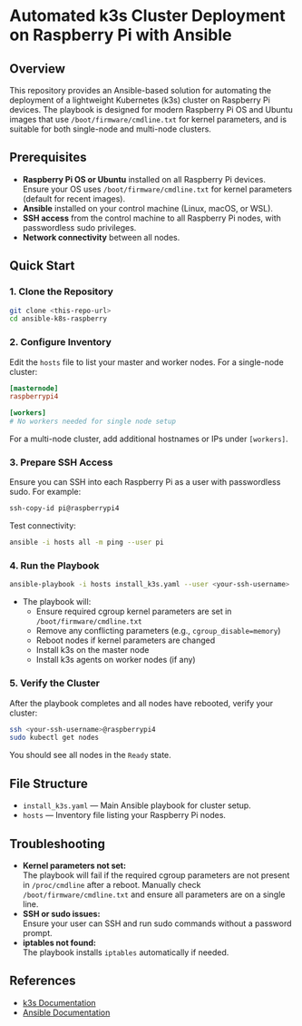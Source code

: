 # Automated k3s Cluster Deployment on Raspberry Pi with Ansible

## Overview

This repository provides an Ansible-based solution for automating the deployment of a lightweight Kubernetes (k3s) cluster on Raspberry Pi devices. The playbook is designed for modern Raspberry Pi OS and Ubuntu images that use `/boot/firmware/cmdline.txt` for kernel parameters, and is suitable for both single-node and multi-node clusters.

## Prerequisites

- **Raspberry Pi OS or Ubuntu** installed on all Raspberry Pi devices.  
  Ensure your OS uses `/boot/firmware/cmdline.txt` for kernel parameters (default for recent images).
- **Ansible** installed on your control machine (Linux, macOS, or WSL).
- **SSH access** from the control machine to all Raspberry Pi nodes, with passwordless sudo privileges.
- **Network connectivity** between all nodes.

## Quick Start

### 1. Clone the Repository

```bash
git clone <this-repo-url>
cd ansible-k8s-raspberry
```

### 2. Configure Inventory

Edit the `hosts` file to list your master and worker nodes. For a single-node cluster:

```ini
[masternode]
raspberrypi4

[workers]
# No workers needed for single node setup
```

For a multi-node cluster, add additional hostnames or IPs under `[workers]`.

### 3. Prepare SSH Access

Ensure you can SSH into each Raspberry Pi as a user with passwordless sudo. For example:

```bash
ssh-copy-id pi@raspberrypi4
```

Test connectivity:

```bash
ansible -i hosts all -m ping --user pi
```

### 4. Run the Playbook

```bash
ansible-playbook -i hosts install_k3s.yaml --user <your-ssh-username>
```

- The playbook will:
  - Ensure required cgroup kernel parameters are set in `/boot/firmware/cmdline.txt`
  - Remove any conflicting parameters (e.g., `cgroup_disable=memory`)
  - Reboot nodes if kernel parameters are changed
  - Install k3s on the master node
  - Install k3s agents on worker nodes (if any)

### 5. Verify the Cluster

After the playbook completes and all nodes have rebooted, verify your cluster:

```bash
ssh <your-ssh-username>@raspberrypi4
sudo kubectl get nodes
```

You should see all nodes in the `Ready` state.

## File Structure

- `install_k3s.yaml` — Main Ansible playbook for cluster setup.
- `hosts` — Inventory file listing your Raspberry Pi nodes.

## Troubleshooting

- **Kernel parameters not set:**  
  The playbook will fail if the required cgroup parameters are not present in `/proc/cmdline` after a reboot. Manually check `/boot/firmware/cmdline.txt` and ensure all parameters are on a single line.
- **SSH or sudo issues:**  
  Ensure your user can SSH and run sudo commands without a password prompt.
- **iptables not found:**  
  The playbook installs `iptables` automatically if needed.

## References

- [k3s Documentation](https://rancher.com/docs/k3s/latest/en/)
- [Ansible Documentation](https://docs.ansible.com/)
